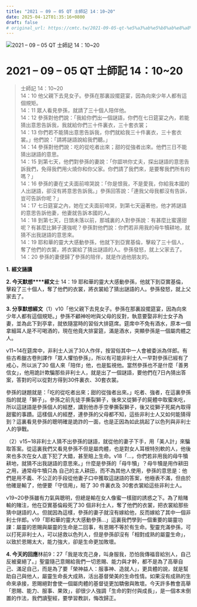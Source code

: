 ```yaml
---
title: "2021 – 09 – 05 QT 士師記 14：10~20"
date: 2025-04-12T01:35:16+0800
draft: false
# original_url: https://cmtc.tw/2021-09-05-qt-%e5%a3%ab%e5%b8%ab%e8%a8%98-14%ef%bc%9a1020
---
```


![2021 – 09 – 05 QT 士師記 14：10\~20](/images/qt.jpg   "2021 – 09 – 05 QT 士師記 14：10\~20")

# 2021 – 09 – 05 QT 士師記 14：10\~20

> 士師記 14：10\~20  
> 14：10 他父親下去見女子。參孫在那裏設擺筵宴，因為向來少年人都有這個規矩。  
> 14：11 眾人看見參孫，就請了三十個人陪伴他。  
> 14：12 參孫對他們說：「我給你們出一個謎語，你們在七日筵宴之內，若能猜出意思告訴我，我就給你們三十件裏衣，三十套衣裳；  
> 14：13 你們若不能猜出意思告訴我，你們就給我三十件裏衣，三十套衣裳。」他們說：「請將謎語說給我們聽。」  
> 14：14 參孫對他們說：吃的從吃者出來；甜的從強者出來。他們三日不能猜出謎語的意思。  
> 14：15 到第七天，他們對參孫的妻說：「你誆哄你丈夫，探出謎語的意思告訴我們，免得我們用火燒你和你父家。你們請了我們來，是要奪我們所有的嗎？」  
> 14：16 參孫的妻在丈夫面前啼哭說：「你是恨我，不是愛我，你給我本國的人出謎語，卻沒有將意思告訴我。」參孫回答說：「連我父母我都沒有告訴，豈可告訴你呢？」  
> 14：17 七日筵宴之內，她在丈夫面前啼哭，到第七天逼著他，他才將謎語的意思告訴他妻，他妻就告訴本國的人。  
> 14：18 到第七天，日頭未落以前，那城裏的人對參孫說：有甚麼比蜜還甜呢？有甚麼比獅子還強呢？參孫對他們說：你們若非用我的母牛犢耕地，就猜不出我謎語的意思來。  
> 14：19 耶和華的靈大大感動參孫，他就下到亞實基倫，擊殺了三十個人，奪了他們的衣裳，將衣裳給了猜出謎語的人。參孫發怒，就上父家去了。  
> 14：20 參孫的妻便歸了參孫的陪伴，就是作過他朋友的。

**1.** **經文誦讀**

**2. 今天默想****經文**士 14：19 耶和華的靈大大感動參孫，他就下到亞實基倫，擊殺了三十個人，奪了他們的衣裳，將衣裳給了猜出謎語的人。參孫發怒，就上父家去了。

**3. 分享默想經文**（1）v10「他父親下去見女子。參孫在那裏設擺筵宴，因為向來少年人都有這個規矩。」參孫不顧神吩咐與父母的反對，執意要娶非利士女子為妻，並為此下到亭拿，就依隨當時的習俗大排筵席。筵席中不免有酒水，原本一個拿細耳人是不可喝酒的，現在他竟大排宴筵，滿是酒水，突顯參孫是一個屬肉體之人。

v11\~14在筵席中，非利士人派了30人作伴，按習俗其中一人會被委派為伴郎。有些古希臘古卷則譯作「眾人懼怕參孫」，所以有可能非利士人一早對參孫已經有了戒心，所以派了30 個人來「陪伴」他，也是監視他。當然參孫也不是什麼「善男信女」，他用詭計欺騙那些非利士人，就是出了一個謎語，要他們在7日內猜出答案，答對的可以從對方得到30件裏衣、30套衣裳。

參孫的謎題就是：「吃的從吃者出來；甜的從強者出來。」吃者、強者，在這裏參孫指的就是「獅子」。參孫之前先徒手撕裂獅子，後來又從獅子的屍體中取蜜來吃，所以這謎語是參孫個人的經歷，講到他赤手空拳撕裂獅子，後又從獅子死屍內取得甜蜜的事蹟。這樣個人的經歷，連參孫的父母都不知，這些非利士人又如何能猜得到？這裏看見參孫的聰明確是詭詐的一面，也是正因為如此挑起了以色列與非利士人的爭戰。

（2）v15\~18非利士人猜不出參孫的謎語，就從他的妻子下手，用「美人計」來騙取答案。從這裏我們又看見參孫不但是屬肉體，也是對女人耳根特別軟的人，他後來也多次在女人底下犯了大錯，甚至賠上生命。v18「…，你們若非用我的母牛犢耕地，就猜不出我謎語的意思來。」什麼是參孫的「母牛犢」？母牛犢是用作耕田之用，通常母牛犢只為 自己的主人耕田，而不為其他人使用，參孫的意思是：他們是用不義、不公正的手段從他妻子口中獲取這謎語的答案，他極表不滿，但由於他確是輸了，他便要「守信用」，賠了 30 件裏衣及 30套衣裳給這些非利士人。

v19\~20參孫雖有力氣與聰明，但總是輸在女人像蜜一樣甜的誘惑之下。為了賠賭輸的賭注，他在亞實基倫殺死了30 個非利士人，奪了他們的衣裳，把衣裳給那些猜中謎語的人。但就因為這樣，參孫的妻子就沒有嫁給他，反而嫁給了其中一個非利士伴郎。v19「耶和華的靈大大感動參孫…」這裏我們學到一個重要的屬靈功課：屬靈的恩賜與屬靈的生命是二回事，有恩賜不等於有生命。聖靈充滿參孫，可以打死非利士人，可以拯救以色列人，但是參孫卻沒有「相對成熟的屬靈生命」，以致於恩賜太大，能力強大，卻是生命更加敗壞。

**4. 今天的回應**林前9：27「我是攻克己身，叫身服我，恐怕我傳福音給別人，自己反被棄絕了。」聖靈隨己意賜給我們一切恩賜、能力與才幹，都不是為了高舉自己、滿足自己，而是為了要「榮神益人：服事神、造就人」，更具體的說，就是幫助自己與他人，屬靈生命長大成熟，活出基督榮美的生命性情。如果沒有成熟的生命來承接，恩賜絕對會使一個屬肉體的基督徒更加驕傲與敗壞。今天許多教會高舉「恩賜、能力、服事、果效」，卻很少人強調「生命的對付與成長」，是一個本末倒置的作法，我們讀聖經，要學習教訓，悔改歸正。